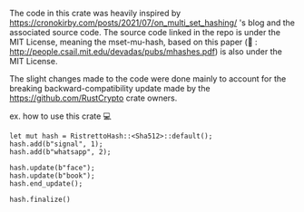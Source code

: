 The code in this crate was heavily inspired by https://cronokirby.com/posts/2021/07/on_multi_set_hashing/ 's blog and the associated source code. The source code linked in the repo is under the MIT License,
meaning the mset-mu-hash, based on this paper (📝 : http://people.csail.mit.edu/devadas/pubs/mhashes.pdf) is also under the MIT License. 

The slight changes made to the code were done mainly to account for the breaking backward-compatibility update made by the https://github.com/RustCrypto crate owners. 


ex. how to use this crate 💻
```
let mut hash = RistrettoHash::<Sha512>::default();
hash.add(b"signal", 1);
hash.add(b"whatsapp", 2);

hash.update(b"face");
hash.update(b"book");
hash.end_update();

hash.finalize()
```

